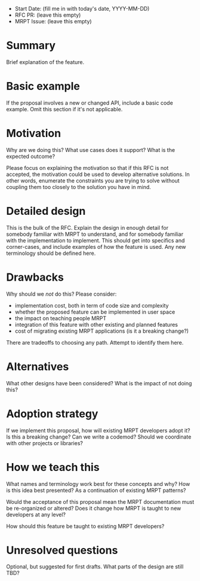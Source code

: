 - Start Date: (fill me in with today's date, YYYY-MM-DD)
- RFC PR: (leave this empty)
- MRPT Issue: (leave this empty)

# Summary

Brief explanation of the feature.

# Basic example

If the proposal involves a new or changed API, include a basic code example.
Omit this section if it's not applicable.

# Motivation

Why are we doing this? What use cases does it support? What is the expected
outcome?

Please focus on explaining the motivation so that if this RFC is not accepted,
the motivation could be used to develop alternative solutions. In other words,
enumerate the constraints you are trying to solve without coupling them too
closely to the solution you have in mind.

# Detailed design

This is the bulk of the RFC. Explain the design in enough detail for somebody
familiar with MRPT to understand, and for somebody familiar with the
implementation to implement. This should get into specifics and corner-cases,
and include examples of how the feature is used. Any new terminology should be
defined here.

# Drawbacks

Why should we *not* do this? Please consider:

- implementation cost, both in term of code size and complexity
- whether the proposed feature can be implemented in user space
- the impact on teaching people MRPT
- integration of this feature with other existing and planned features
- cost of migrating existing MRPT applications (is it a breaking change?)

There are tradeoffs to choosing any path. Attempt to identify them here.

# Alternatives

What other designs have been considered? What is the impact of not doing this?

# Adoption strategy

If we implement this proposal, how will existing MRPT developers adopt it? Is
this a breaking change? Can we write a codemod? Should we coordinate with
other projects or libraries?

# How we teach this

What names and terminology work best for these concepts and why? How is this
idea best presented? As a continuation of existing MRPT patterns?

Would the acceptance of this proposal mean the MRPT documentation must be
re-organized or altered? Does it change how MRPT is taught to new developers
at any level?

How should this feature be taught to existing MRPT developers?

# Unresolved questions

Optional, but suggested for first drafts. What parts of the design are still
TBD?
